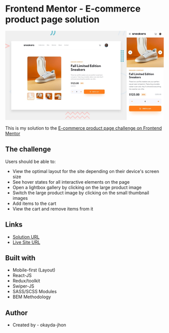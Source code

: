 # Frontend Mentor - E-commerce product page solution

![](./screenshot.jpg)

This is my solution to the [E-commerce product page challenge on Frontend Mentor](https://www.frontendmentor.io/challenges/ecommerce-product-page-UPsZ9MJp6)

## The challenge

Users should be able to:

- View the optimal layout for the site depending on their device's screen size
- See hover states for all interactive elements on the page
- Open a lightbox gallery by clicking on the large product image
- Switch the large product image by clicking on the small thumbnail images
- Add items to the cart
- View the cart and remove items from it

## Links

- [Solution URL](https://www.frontendmentor.io/challenges/ecommerce-product-page-UPsZ9MJp6)
- [Live Site URL](https://jhon-okayda-e-commerce-product-page.netlify.app/)

## Built with

- Mobile-first (Layout)
- React-JS
- Redux/toolkit
- Swiper-JS
- SASS/SCSS Modules
- BEM Methodology

## Author

- Created by - okayda-jhon
